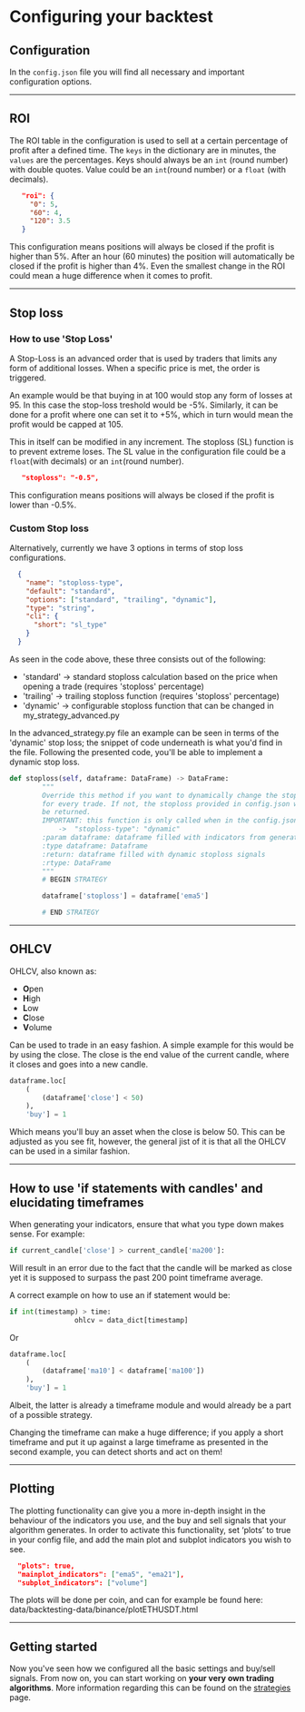 # Configuring your backtest

## Configuration

In the ``config.json`` file you will find all necessary and important configuration options.
***
## ROI

The ROI table in the configuration is used to sell at a certain percentage of profit after a defined time. The `keys` in the dictionary are in minutes, the `values` are the percentages. Keys should always be an `int` (round number) with double quotes. Value could be an `int`(round number) or a `float` (with decimals).

```json
   "roi": {
     "0": 5,
     "60": 4,
     "120": 3.5
   }
```

This configuration means positions will always be closed if the profit is higher than 5%. After an hour (60 minutes) the position will automatically be closed if the profit is higher than 4%. Even the smallest change in the ROI could mean a huge difference when it comes to profit.
***
## Stop loss
### How to use 'Stop Loss'

A Stop-Loss is an advanced order that is used by traders that limits any form of additional losses. When a specific price is met, the order is triggered.

An example would be that buying in at 100 would stop any form of losses at 95. In this case the stop-loss treshold would be -5%. Similarly, it can be done for a profit where one can set it to +5%, which in turn would mean the profit would be capped at 105.

This in itself can be modified in any increment.
The stoploss (SL) function is to prevent extreme loses. The SL value in the configuration file could be a `float`(with decimals) or an `int`(round number).

```json
   "stoploss": "-0.5",
```

This configuration means positions will always be closed if the profit is lower than -0.5%.

### Custom Stop loss

Alternatively, currently we have 3 options in terms of stop loss configurations.

```json
  {
    "name": "stoploss-type",
    "default": "standard",
    "options": ["standard", "trailing", "dynamic"],
    "type": "string",
    "cli": {
      "short": "sl_type"
    }
  }
```
As seen in the code above, these three consists out of the following:

- 'standard' -> standard stoploss calculation based on the price when opening a trade (requires 'stoploss' percentage)
- 'trailing' -> trailing stoploss function (requires 'stoploss' percentage)
- 'dynamic' -> configurable stoploss function that can be changed in my_strategy_advanced.py

In the advanced_strategy.py file an example can be seen in terms of the 'dynamic' stop loss; the snippet of code underneath is what you'd find in the file. Following the presented code, you'll be able to implement a dynamic stop loss.

```python
def stoploss(self, dataframe: DataFrame) -> DataFrame:
        """
        Override this method if you want to dynamically change the stoploss 
        for every trade. If not, the stoploss provided in config.json will
        be returned.
        IMPORTANT: this function is only called when in the config.json "stoploss-type" is:
            ->  "stoploss-type": "dynamic"
        :param dataframe: dataframe filled with indicators from generate_indicators
        :type dataframe: Dataframe
        :return: dataframe filled with dynamic stoploss signals
        :rtype: DataFrame
        """
        # BEGIN STRATEGY

        dataframe['stoploss'] = dataframe['ema5']

        # END STRATEGY
```
***
## OHLCV
OHLCV, also known as:

- **O**pen
- **H**igh
- **L**ow
- **C**lose
- **V**olume

Can be used to trade in an easy fashion. A simple example for this would be by using the close. The close is the end value of the current candle, where it closes and goes into a new candle.

```python
dataframe.loc[
    (
        (dataframe['close'] < 50)
    ),
    'buy'] = 1
```
Which means you'll buy an asset when the close is below 50. This can be adjusted as you see fit, however, the general jist of it is that all the OHLCV can be used in a similar fashion.
***
## How to use 'if statements with candles' and elucidating timeframes

When generating your indicators, ensure that what you type down makes sense. For example:

```python
if current_candle['close'] > current_candle['ma200']:
```

Will result in an error due to the fact that the candle will be marked as close yet it is supposed to surpass the past 200 point timeframe average.

A correct example on how to use an if statement would be:

```python
if int(timestamp) > time:
                ohlcv = data_dict[timestamp]
```

Or

```python
dataframe.loc[
    (
        (dataframe['ma10'] < dataframe['ma100'])
    ),
    'buy'] = 1
```

Albeit, the latter is already a timeframe module and would already be a part of a possible strategy. 

Changing the timeframe can make a huge difference; if you apply a short timeframe and put it up against a large timeframe as presented in the second example, you can detect shorts and act on them!

***
## Plotting

The plotting functionality can give you a more in-depth insight in the behaviour of the indicators you use, and the buy
and sell signals that your algorithm generates. In order to activate this functionality, set ‘plots’ to true in your
config file,  and add the main plot and subplot indicators you wish to see.
 
```json
  "plots": true,
  "mainplot_indicators": ["ema5", "ema21"],
  "subplot_indicators": ["volume"]
```
 
 The plots will be done per coin, and can for example be found here: data/backtesting-data/binance/plotETHUSDT.html
 
***
## Getting started

Now you've seen how we configured all the basic settings and buy/sell signals. From now on, you can start working on **your very own trading algorithms**. More information regarding this can be found on the [strategies](https://docs.dematrading.ai/getting_started/strategies/strategyexamples/) page.

